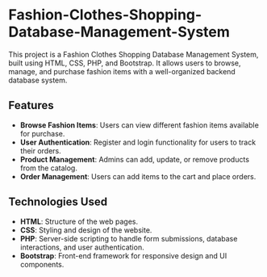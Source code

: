 # Fashion-Clothes-Shopping-Database-Management-System

This project is a Fashion Clothes Shopping Database Management System, built using HTML, CSS, PHP, and Bootstrap. It allows users to browse, manage, and purchase fashion items with a well-organized backend database system.

## Features

- **Browse Fashion Items**: Users can view different fashion items available for purchase.
- **User Authentication**: Register and login functionality for users to track their orders.
- **Product Management**: Admins can add, update, or remove products from the catalog.
- **Order Management**: Users can add items to the cart and place orders.

## Technologies Used

- **HTML**: Structure of the web pages.
- **CSS**: Styling and design of the website.
- **PHP**: Server-side scripting to handle form submissions, database interactions, and user authentication.
- **Bootstrap**: Front-end framework for responsive design and UI components.
